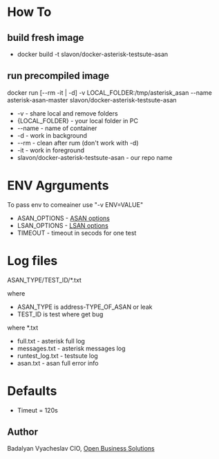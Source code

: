 # How To

## build fresh image 

- docker build -t slavon/docker-asterisk-testsute-asan

## run precompiled image
docker run [--rm -it | -d] -v LOCAL_FOLDER:/tmp/asterisk_asan --name asterisk-asan-master  slavon/docker-asterisk-testsute-asan 

- -v - share local and remove folders
- {LOCAL_FOLDER} - your local folder in PC
- --name - name of container
- -d - work in background 
- --rm - clean after rum (don't work with -d)
- -it - work in foreground 
- slavon/docker-asterisk-testsute-asan - our repo name

# ENV Agrguments

To pass env to comeainer use "-v ENV=VALUE"

- ASAN_OPTIONS - [ASAN options](https://github.com/google/sanitizers/wiki/AddressSanitizerFlags)
- LSAN_OPTIONS - [LSAN options](https://github.com/google/sanitizers/wiki/AddressSanitizerLeakSanitizer#flags)
- TIMEOUT - timeout in secods for one test

# Log files

ASAN_TYPE/TEST_ID/\*.txt

where
- ASAN_TYPE is address-TYPE_OF_ASAN or leak
- TEST_ID is test where get bug

where \*.txt
- full.txt - asterisk full log 
- messages.txt - asterisk messages log
- runtest_log.txt - testsute log
- asan.txt - asan full error info

# Defaults
- Timeut = 120s

## Author 

Badalyan Vyacheslav
CIO, [Open Business Solutions](https://www.sbssoft.ru)


